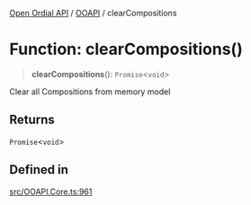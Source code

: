 [Open Ordial API](../../README.md) / [OOAPI](../README.md) / clearCompositions

# Function: clearCompositions()

> **clearCompositions**(): `Promise`\<`void`\>

Clear all Compositions from memory model

## Returns

`Promise`\<`void`\>

## Defined in

[src/OOAPI.Core.ts:961](https://github.com/open-ordinal/open-ordinal-api/blob/e5d3b68402ab6ae1542219b48b6d5e3ee2104984/src/OOAPI.Core.ts#L961)
